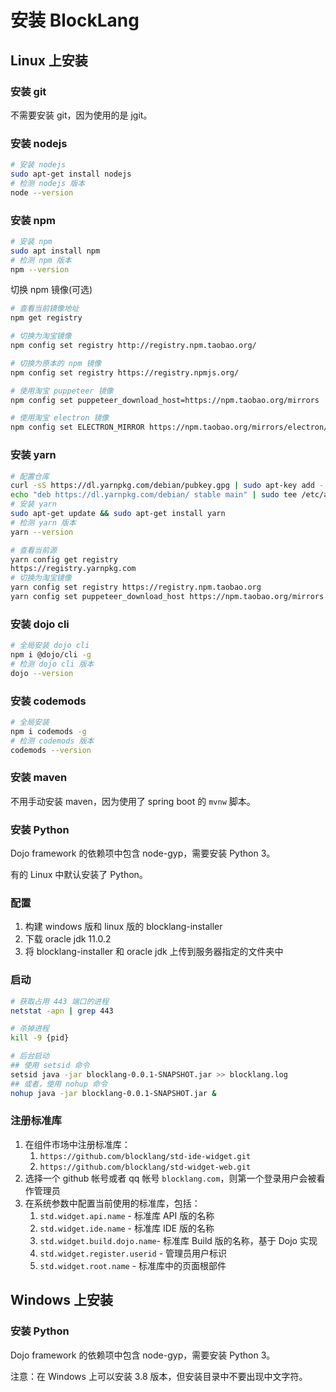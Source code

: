 # 安装 BlockLang

## Linux 上安装

### 安装 git

不需要安装 git，因为使用的是 jgit。

### 安装 nodejs

```sh
# 安装 nodejs
sudo apt-get install nodejs
# 检测 nodejs 版本
node --version
```

### 安装 npm

```sh
# 安装 npm
sudo apt install npm
# 检测 npm 版本
npm --version
```

切换 npm 镜像(可选)

```sh
# 查看当前镜像地址
npm get registry

# 切换为淘宝镜像
npm config set registry http://registry.npm.taobao.org/

# 切换为原本的 npm 镜像
npm config set registry https://registry.npmjs.org/

# 使用淘宝 puppeteer 镜像
npm config set puppeteer_download_host=https://npm.taobao.org/mirrors

# 使用淘宝 electron 镜像
npm config set ELECTRON_MIRROR https://npm.taobao.org/mirrors/electron/
```

### 安装 yarn

```sh
# 配置仓库
curl -sS https://dl.yarnpkg.com/debian/pubkey.gpg | sudo apt-key add -
echo "deb https://dl.yarnpkg.com/debian/ stable main" | sudo tee /etc/apt/sources.list.d/yarn.list
# 安装 yarn
sudo apt-get update && sudo apt-get install yarn
# 检测 yarn 版本
yarn --version

# 查看当前源
yarn config get registry
https://registry.yarnpkg.com
# 切换为淘宝镜像
yarn config set registry https://registry.npm.taobao.org
yarn config set puppeteer_download_host https://npm.taobao.org/mirrors
```

### 安装 dojo cli

```sh
# 全局安装 dojo cli
npm i @dojo/cli -g
# 检测 dojo cli 版本
dojo --version
```

### 安装 codemods

```sh
# 全局安装
npm i codemods -g
# 检测 codemods 版本
codemods --version
```

### 安装 maven

不用手动安装 maven，因为使用了 spring boot 的 `mvnw` 脚本。

### 安装 Python

Dojo framework 的依赖项中包含 node-gyp，需要安装 Python 3。

有的 Linux 中默认安装了 Python。

### 配置

1. 构建 windows 版和 linux 版的 blocklang-installer
2. 下载 oracle jdk 11.0.2
3. 将 blocklang-installer 和 oracle jdk 上传到服务器指定的文件夹中

### 启动

```sh
# 获取占用 443 端口的进程
netstat -apn | grep 443

# 杀掉进程
kill -9 {pid}

# 后台启动
## 使用 setsid 命令
setsid java -jar blocklang-0.0.1-SNAPSHOT.jar >> blocklang.log
## 或者，使用 nohup 命令
nohup java -jar blocklang-0.0.1-SNAPSHOT.jar &
```

### 注册标准库

1. 在组件市场中注册标准库：
    1. `https://github.com/blocklang/std-ide-widget.git`
    1. `https://github.com/blocklang/std-widget-web.git`
1. 选择一个 github 帐号或者 qq 帐号 `blocklang.com`，则第一个登录用户会被看作管理员
1. 在系统参数中配置当前使用的标准库，包括：
   1. `std.widget.api.name` - 标准库 API 版的名称
   1. `std.widget.ide.name` - 标准库 IDE 版的名称
   1. `std.widget.build.dojo.name`- 标准库 Build 版的名称，基于 Dojo 实现
   1. `std.widget.register.userid` - 管理员用户标识
   1. `std.widget.root.name` - 标准库中的页面根部件

## Windows 上安装

### 安装 Python

Dojo framework 的依赖项中包含 node-gyp，需要安装 Python 3。

注意：在 Windows 上可以安装 3.8 版本，但安装目录中不要出现中文字符。